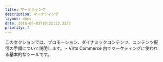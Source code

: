 ```yaml
---
title: マーケティング
description: マーケティング
layout: docs
date: 2016-06-03T10:21:23.333Z
priority: 7
---
```

このセクションでは、プロモーション、ダイナミックコンテンツ、コンテンツ配信の手順について説明します。 - Virto Commerce 内でマーケティングに使われる基本的なツールです。